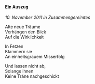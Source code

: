 #### Ein Auszug

_10. November 2011 in Zusammengereimtes_

Alte neue Träume<br>
Verhängen den Blick<br>
Auf die Wirklichkeit

In Fetzen<br>
Klammern sie<br>
An einheitsgrauem Misserfolg

Und lassen nicht ab,<br>
Solange ihnen<br>
Keine Träne nachgeschickt
